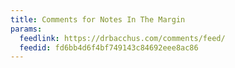 ```yaml
---
title: Comments for Notes In The Margin
params:
  feedlink: https://drbacchus.com/comments/feed/
  feedid: fd6bb4d6f4bf749143c84692eee8ac86
---
```

